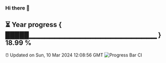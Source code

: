 ### Hi there 👋
⏳ Year progress { █████▁▁▁▁▁▁▁▁▁▁▁▁▁▁▁▁▁▁▁▁▁▁▁▁▁ } 18.99 %
---
⏰ Updated on Sun, 10 Mar 2024 12:08:56 GMT
![Progress Bar CI](https://github.com/Moyi321/Moyi321/workflows/Progress%20Bar%20CI/badge.svg)
